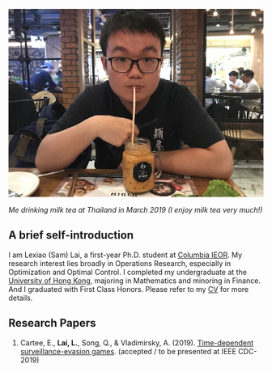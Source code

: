 ![mypic](mypics.jpeg) 

*Me drinking milk tea at Thailand in March 2019 (I enjoy milk tea very much!)*
## A brief self-introduction

I am Lexiao (Sam) Lai, a first-year Ph.D. student at [Columbia IEOR](https://ieor.columbia.edu/). My research interest lies broadly in Operations Research, especially in Optimization and Optimal Control. I completed my undergraduate at the [University of Hong Kong](https://www.hku.hk/), majoring in Mathematics and minoring in Finance. And I graduated with First Class Honors. Please refer to my [CV](/Lai%20Lexiao_CV_updated%2008312019.pdf) for more details.

## Research Papers
1. Cartee, E., **Lai, L.**, Song, Q., & Vladimirsky, A. (2019). [Time-dependent surveillance-evasion games](https://eikonal-equation.github.io/TimeDependent_SEG/).  (accepted / to be presented at IEEE CDC-2019)
